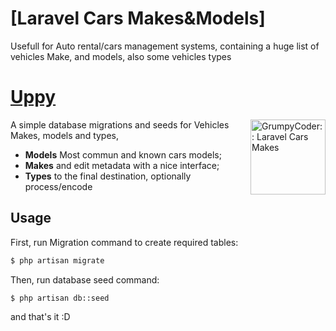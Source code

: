 # [Laravel Cars Makes&Models]
Usefull for Auto rental/cars management systems, containing a huge list of vehicles Make, and models, also some vehicles types
# [Uppy](https://uppy.io)

<img src="https://i.imgur.com/RdmnRRv.jpg" width="120" alt="GrumpyCoder:: Laravel Cars Makes" align="right">

A simple database migrations and seeds for Vehicles Makes, models and types,

- **Models** Most commun and known cars models;
- **Makes** and edit metadata with a nice interface;
- **Types** to the final destination, optionally process/encode


## Usage

First, run Migration command to create required tables:

``` bash
$ php artisan migrate
```
Then, run database seed command:

``` bash
$ php artisan db::seed
```

and that's it :D
